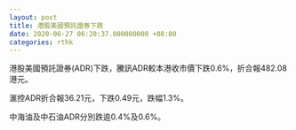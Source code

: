 ```yaml
---
layout: post
title: 港股美國預託證券下跌
date: 2020-06-27 06:20:37.000000000 +08:00
categories: rthk
---
```


港股美國預託證券(ADR)下跌，騰訊ADR較本港收市價下跌0.6%，折合報482.08港元。

滙控ADR折合報36.21元，下跌0.49元，跌幅1.3%。

中海油及中石油ADR分別跌逾0.4%及0.6%。
